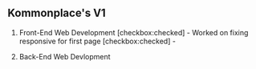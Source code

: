 ## Kommonplace's V1

1. Front-End Web Development
[checkbox:checked] - Worked on fixing responsive for first page
[checkbox:checked] - 


2. Back-End Web Devlopment
